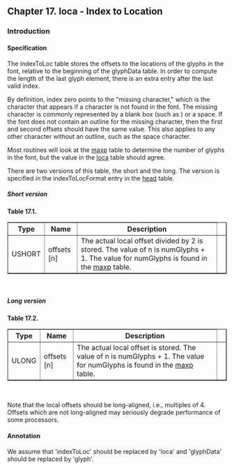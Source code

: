 <div xmlns="http://www.w3.org/1999/xhtml" class="chapter"><div class="titlepage"><div><div><h2 class="title"><a name="chapter.loca"></a>Chapter 17. loca - Index to Location</h2></div></div></div><div role="fragment" class="section"><div class="titlepage"><div><div><h3 class="title"><a name="idm6078"></a>Introduction</h3></div></div></div><div role="specification" class="section"><div class="titlepage"><div><div><h4 class="title"><a name="section.18.1.1"></a>Specification</h4></div></div></div><p>The indexToLoc table stores the offsets to the locations
          of the glyphs in the font, relative to the beginning of the
          glyphData table. In order to compute the length of the last
          glyph element, there is an extra entry after the last valid
          index.</p><p>By definition, index zero points to the "missing
          character," which is the character that appears if a
          character is not found in the font. The missing character is
          commonly represented by a blank box (such as ) or a space.
          If the font does not contain an outline for the missing
          character, then the first and second offsets should have the
          same value. This also applies to any other character without
          an outline, such as the space character.</p><p>Most routines will look at the <a class="link" href="chapter.maxp.html" title="Chapter 9. maxp - Maximum Profile">maxp</a>
          table to determine the number of glyphs in the font, but the
          value in the <a class="link" href="chapter.loca.html" title="Chapter 17. loca - Index to Location">loca</a> table should
          agree.</p><p>There are two versions of this table, the short and the
          long. The version is specified in the indexToLocFormat entry
          in the <a class="link" href="chapter.head.html" title="Chapter 6. head - Font Header">head</a> table.</p><h5><a name="idm6089"></a>Short version</h5><div class="table"><a name="idm6090"></a><p class="title"><strong>Table 17.1. </strong></p><div class="table-contents"><table class="table" border="1"><colgroup><col/><col/><col/><col/></colgroup><thead><tr><th>Type</th><th>Name</th><th>Description</th><td class="auto-generated"> </td></tr></thead><tbody><tr><td>USHORT</td><td>offsets [n]</td><td>The actual local offset divided by 2 is
              stored. The value of n is numGlyphs + 1. The value for
              numGlyphs is found in the <a class="link" href="chapter.maxp.html" title="Chapter 9. maxp - Maximum Profile">maxp</a>
              table.</td><td class="auto-generated"> </td></tr></tbody></table></div></div><br class="table-break"/><h5><a name="idm6103"></a>Long version</h5><div class="table"><a name="idm6104"></a><p class="title"><strong>Table 17.2. </strong></p><div class="table-contents"><table class="table" border="1"><colgroup><col/><col/><col/><col/></colgroup><thead><tr><th>Type</th><th>Name</th><th>Description</th><td class="auto-generated"> </td></tr></thead><tbody><tr><td>ULONG</td><td>offsets [n]</td><td>The actual local offset is stored. The value
              of n is numGlyphs + 1. The value for numGlyphs is found
              in the <a class="link" href="chapter.maxp.html" title="Chapter 9. maxp - Maximum Profile">maxp</a> table.</td><td class="auto-generated"> </td></tr></tbody></table></div></div><br class="table-break"/><p>Note that the local offsets should be long-aligned,
          i.e., multiples of 4. Offsets which are not long-aligned may
          seriously degrade performance of some processors.</p></div><div role="annotation" class="section"><div class="titlepage"><div><div><h4 class="title"><a name="section.18.1.2"></a>Annotation</h4></div></div></div><p>We assume that 'indexToLoc' should be replaced by 'loca'
	  and 'glyphData' should be replaced by 'glyph'.</p></div></div></div>